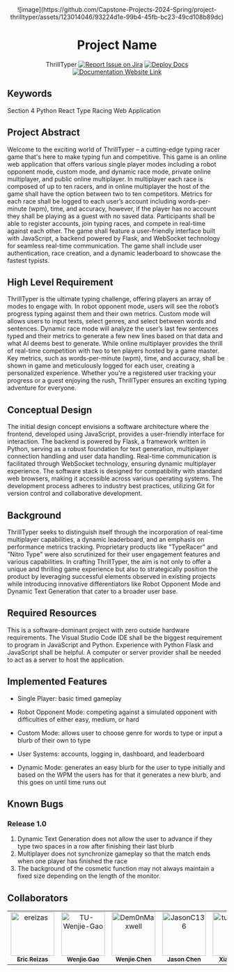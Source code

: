 <div align="center">
![image](https://github.com/Capstone-Projects-2024-Spring/project-thrilltyper/assets/123014046/93224d1e-99b4-45fb-bc23-49cd108b89dc)

# Project Name
ThrillTyper
[![Report Issue on Jira](https://img.shields.io/badge/Report%20Issues-Jira-0052CC?style=flat&logo=jira-software)](https://temple-cis-projects-in-cs.atlassian.net/jira/software/c/projects/DT/issues)
[![Deploy Docs](https://github.com/ApplebaumIan/tu-cis-4398-docs-template/actions/workflows/deploy.yml/badge.svg)](https://github.com/ApplebaumIan/tu-cis-4398-docs-template/actions/workflows/deploy.yml)
[![Documentation Website Link](https://img.shields.io/badge/-Documentation%20Website-brightgreen)](https://applebaumian.github.io/tu-cis-4398-docs-template/)


</div>


## Keywords

Section 4
Python
React
Type Racing
Web Application

## Project Abstract

Welcome to the exciting world of ThrillTyper – a cutting-edge typing racer game that's here to make typing fun and competitive. This game is an online web application that offers various single player modes including a robot opponent mode, custom mode, and dynamic race mode, private online multiplayer, and public online multiplayer. In multiplayer each race is composed of up to ten racers, and in online multiplayer the host of the game shall have the option between two to ten competitors. Metrics for each race shall be logged to each user’s account including words-per-minute (wpm), time, and accuracy, however, if the player has no account they shall be playing as a guest with no saved data. Participants shall be able to register accounts, join typing races, and compete in real-time against each other. The game shall feature a user-friendly interface built with JavaScript, a backend powered by Flask, and WebSocket technology for seamless real-time communication. The game shall include user authentication, race creation, and a dynamic leaderboard to showcase the fastest typists.

## High Level Requirement

ThrillTyper is the ultimate typing challenge, offering players an array of modes to engage with. In robot opponent mode, users will see the robot’s progress typing against them and their own metrics. Custom mode will allows users to input texts, select genres, and select between words and sentences. Dynamic race mode will analyze the user’s last few sentences typed and their metrics to generate a few new lines based on that data and what AI deems best to generate. While online multiplayer provides the thrill of real-time competition with two to ten players hosted by a game master. Key metrics, such as words-per-minute (wpm), time, and accuracy, shall be shown in game and meticulously logged for each user, creating a personalized experience. Whether you're a registered user tracking your progress or a guest enjoying the rush, ThrillTyper ensures an exciting typing adventure for everyone.

## Conceptual Design

The initial design concept envisions a software architecture where the frontend, developed using JavaScript, provides a user-friendly interface for interaction. The backend is powered by Flask, a framework written in Python, serving as a robust foundation for text generation, multiplayer connection handling and user data handling. Real-time communication is facilitated through WebSocket technology, ensuring dynamic multiplayer experience. The software stack is designed for compatibility with standard web browsers, making it accessible across various operating systems. The development process adheres to industry best practices, utilizing Git for version control and collaborative development.

## Background

ThrillTyper seeks to distinguish itself through the incorporation of real-time multiplayer capabilities, a dynamic leaderboard, and an emphasis on performance metrics tracking. Proprietary products like "TypeRacer" and "Nitro Type" were also scrutinized for their user engagement features and various capabilities. In crafting ThrillTyper, the aim is not only to offer a unique and thrilling game experience but also to strategically position the product by leveraging successful elements observed in existing projects while introducing innovative differentiators like Robot Opponent Mode and Dynamic Text Generation that cater to a broader user base.

## Required Resources

This is a software-dominant project with zero outside hardware requirements. The Visual Studio Code IDE shall be the biggest requirement to program in JavaScript and Python. Experience with Python Flask and JavaScript shall be helpful. A computer or server provider shall be needed to act as a server to host the application.

## Implemented Features

- Single Player: basic timed gameplay

- Robot Opponent Mode: competing against a simulated opponent with difficulties of either easy, medium, or hard

- Custom Mode: allows user to choose genre for words to type or input a blurb of their own to type

- User Systems: accounts, logging in, dashboard, and leaderboard

- Dynamic Mode: generates an easy blurb for the user to type initially and based on the WPM the users has for that it generates a new blurb, and this goes on until time runs out


## Known Bugs

### Release 1.0

1. Dynamic Text Generation does not allow the user to advance if they type two spaces in a row after finishing their last blurb
2. Multiplayer does not synchronize gameplay so that the match ends when one player has finished the race
3. The background of the cosmetic function may not always maintain a fixed size depending on the length of the monitor.

## Collaborators

[//]: # ( readme: collaborators -start )
<table>
<tr>
    <td align="center">
        <a href="https://github.com/ereizas">
            <img src="https://avatars.githubusercontent.com/u/71237683?v=4" width="100;" alt="ereizas"/>
            <br />
            <sub><b>Eric Reizas</b></sub>
        </a>
    </td>
    <td align="center">
        <a href="https://github.com/TU-Wenjie-Gao">
            <img src="https://avatars.githubusercontent.com/u/112009999?s=88&v=4" width="100;" alt="TU-Wenjie-Gao"/>
            <br />
            <sub><b>Wenjie Gao</b></sub>
        </a>
    </td>
    <td align="center">
        <a href="https://github.com/Dem0nMaxwell">
            <img src="https://avatars.githubusercontent.com/u/112010069?s=88&v=4" width="100;" alt="Dem0nMaxwell"/>
            <br />
            <sub><b>Wenjie Chen</b></sub>
        </a>
    </td>
    <td align="center">
        <a href="https://github.com/JasonC136">
            <img src="https://avatars.githubusercontent.com/u/112498586?s=88&v=4" width="100;" alt="JasonC136"/>
            <br />
            <sub><b>Jason Chen</b></sub>
        </a>
    </td>
    <td align="center">
        <a href="https://github.com/tun79877">
            <img src="https://avatars.githubusercontent.com/u/114621735?s=88&v=4" width="100;" alt="tun79877"/>
            <br />
            <sub><b>Xianjun Hu</b></sub>
        </a>
    </td>
    <td align="center">
        <a href="https://github.com/jimmy70111">
            <img src="https://avatars.githubusercontent.com/u/123014046?s=88&v=4" width="100;" alt="jimmy70111"/>
            <br />
            <sub><b>Jimmy Jiang</b></sub>
        </a>
    </td>
    <td align="center">
        <a href="https://github.com/tuk04440">
            <img src="https://avatars.githubusercontent.com/u/123014730?s=88&v=4" width="100;" alt="tuk04440"/>
            <br />
            <sub><b>Allen Abraham</b></sub>
        </a>
    </td>
    <td align="center">
        <a href="https://github.com/icycoldveins">
            <img src="https://avatars.githubusercontent.com/u/81425589?v=4" width="100;" alt="tuk04440"/>
            <br />
            <sub><b>Allen Abraham</b></sub>
        </a>
    </td>
   </tr>
</table>

[//]: # ( readme: collaborators -end )
